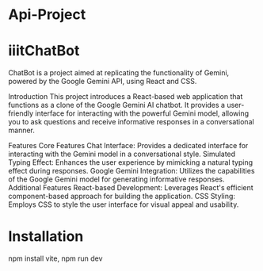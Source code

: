 # Api-Project

# iiitChatBot
ChatBot is a project aimed at replicating the functionality of Gemini, powered by the Google Gemini API, using React and CSS.

Introduction
This project introduces a React-based web application that functions as a clone of the Google Gemini AI chatbot. It provides a user-friendly interface for interacting with the powerful Gemini model, allowing you to ask questions and receive informative responses in a conversational manner.

Features
Core Features
Chat Interface: Provides a dedicated interface for interacting with the Gemini model in a conversational style.
Simulated Typing Effect: Enhances the user experience by mimicking a natural typing effect during responses.
Google Gemini Integration: Utilizes the capabilities of the Google Gemini model for generating informative responses.
Additional Features
React-based Development: Leverages React's efficient component-based approach for building the application.
CSS Styling: Employs CSS to style the user interface for visual appeal and usability.

# Installation
npm install vite,
npm run dev
